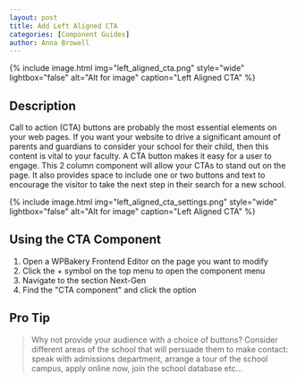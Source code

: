 ```yaml
---
layout: post
title: Add Left Aligned CTA
categories: [Component Guides]
author: Anna Browell
---
```

{% include image.html img="left_aligned_cta.png" style="wide" lightbox="false" alt="Alt for image" caption="Left Aligned CTA" %}


## Description

Call to action (CTA) buttons are probably the most essential elements on your web pages. If you want your website to drive a significant amount of parents and guardians to consider your school for their child, then this content is vital to your faculty. A CTA button makes it easy for a user to engage. This 2 column component will allow your CTAs to stand out on the page. It also provides space to include one or two buttons and text to encourage the visitor to take the next step in their search for a new school.

{% include image.html img="left_aligned_cta_settings.png" style="wide" lightbox="false" alt="Alt for image" caption="Left Aligned CTA" %}


## Using the CTA Component


1. Open a WPBakery Frontend Editor on the page you want to modify
2. Click the + symbol on the top menu to open the component menu
3. Navigate to the section Next-Gen
4. Find the "CTA component" and click the option


## Pro Tip
> Why not provide your audience with a choice of buttons? Consider different areas of the school that will persuade them to make contact: speak with admissions department, arrange a tour of the school campus, apply online now, join the school database etc…



